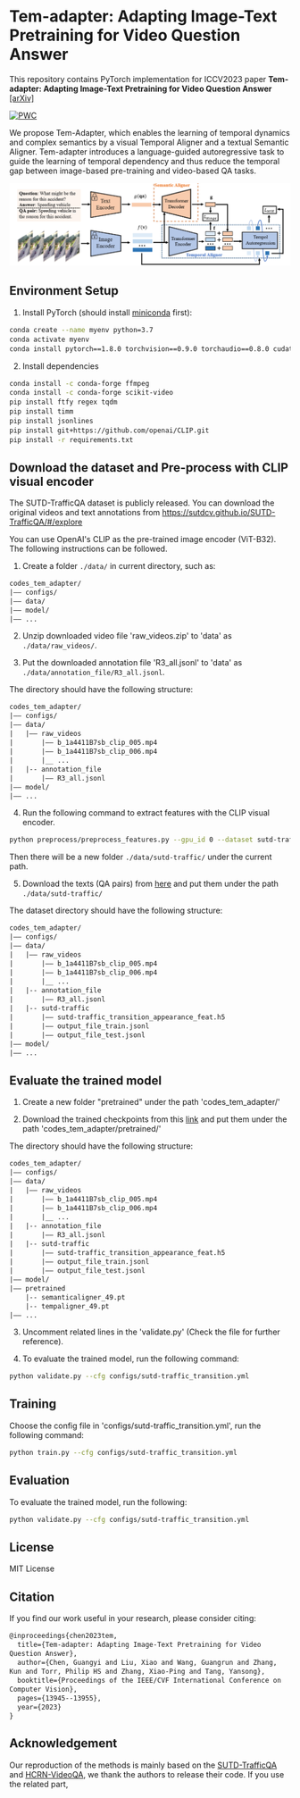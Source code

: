 # Tem-adapter: Adapting Image-Text Pretraining for Video Question Answer

This repository contains PyTorch implementation for ICCV2023 paper __Tem-adapter: Adapting Image-Text Pretraining for Video Question Answer__ [[arXiv]](https://arxiv.org/pdf/2308.08414v1.pdf)


[![PWC](https://img.shields.io/endpoint.svg?url=https://paperswithcode.com/badge/tem-adapter-adapting-image-text-pretraining/video-question-answering-on-sutd-trafficqa)](https://paperswithcode.com/sota/video-question-answering-on-sutd-trafficqa?p=tem-adapter-adapting-image-text-pretraining)


We propose Tem-Adapter, which enables the learning of temporal dynamics and complex semantics by a visual Temporal Aligner and a textual Semantic Aligner. Tem-adapter introduces a language-guided autoregressive task to guide the learning of temporal dependency and thus reduce the temporal gap between image-based pre-training and video-based QA tasks.




![intro](fig/framework.PNG)



## Environment Setup

1. Install PyTorch (should install [miniconda](https://docs.conda.io/en/latest/miniconda.html) first):

```bash
conda create --name myenv python=3.7
conda activate myenv
conda install pytorch==1.8.0 torchvision==0.9.0 torchaudio==0.8.0 cudatoolkit=10.2 -c pytorch
```

2. Install dependencies 

```bash
conda install -c conda-forge ffmpeg
conda install -c conda-forge scikit-video
pip install ftfy regex tqdm
pip install timm
pip install jsonlines
pip install git+https://github.com/openai/CLIP.git
pip install -r requirements.txt
```

## Download the dataset and Pre-process with CLIP visual encoder

The SUTD-TrafficQA dataset is publicly released. You can download the original videos and text annotations from https://sutdcv.github.io/SUTD-TrafficQA/#/explore

You can use OpenAI's CLIP as the pre-trained image encoder (ViT-B32). The following instructions can be followed.

1. Create a folder `./data/` in current directory, such as:
```
codes_tem_adapter/
|–– configs/
|–– data/
|–– model/
|–– ...
```

2. Unzip downloaded video file 'raw_videos.zip' to 'data' as `./data/raw_videos/`.

3. Put the downloaded annotation file 'R3_all.jsonl' to 'data' as `./data/annotation_file/R3_all.jsonl`.


The directory should have the following structure:

```
codes_tem_adapter/
|–– configs/
|–– data/
|   |–– raw_videos
|       |–– b_1a4411B7sb_clip_005.mp4
|       |–– b_1a4411B7sb_clip_006.mp4
|       |__ ...  
|   |-- annotation_file
|       |–– R3_all.jsonl
|–– model/
|–– ...
```

4. Run the following command to extract features with the CLIP visual encoder.

```bash
python preprocess/preprocess_features.py --gpu_id 0 --dataset sutd-traffic --model clip_image 
```
Then there will be a new folder `./data/sutd-traffic/` under the current path.


5. Download the texts (QA pairs) from [here](https://drive.google.com/drive/folders/1NgfWg6MBD_LYGBXlJqUtlZ52ZEivFSKE?usp=sharing) and put them under the path `./data/sutd-traffic/` 

The dataset directory should have the following structure:

```
codes_tem_adapter/
|–– configs/
|–– data/
|   |–– raw_videos
|       |–– b_1a4411B7sb_clip_005.mp4
|       |–– b_1a4411B7sb_clip_006.mp4
|       |__ ...
|   |-- annotation_file
|       |–– R3_all.jsonl
|   |-- sutd-traffic
|       |–– sutd-traffic_transition_appearance_feat.h5
|       |–– output_file_train.jsonl
|       |–– output_file_test.jsonl
|–– model/
|–– ...
```

## Evaluate the trained model

1. Create a new folder "pretrained" under the path 'codes_tem_adapter/'

2. Download the trained checkpoints from this [link](https://drive.google.com/drive/folders/1SplEKEjrp-Uw-PxziyBHvUuU-yQ0YevX?usp=sharing) and put them under the path 'codes_tem_adapter/pretrained/'


The directory should have the following structure:

```
codes_tem_adapter/
|–– configs/
|–– data/
|   |–– raw_videos
|       |–– b_1a4411B7sb_clip_005.mp4
|       |–– b_1a4411B7sb_clip_006.mp4
|       |__ ...
|   |-- annotation_file
|       |–– R3_all.jsonl
|   |-- sutd-traffic
|       |–– sutd-traffic_transition_appearance_feat.h5
|       |–– output_file_train.jsonl
|       |–– output_file_test.jsonl
|–– model/
|–– pretrained
    |-- semanticaligner_49.pt
    |-- tempaligner_49.pt
|–– ...
```

3. Uncomment related lines in the 'validate.py' (Check the file for further reference).

4. To evaluate the trained model, run the following command:

```bash
python validate.py --cfg configs/sutd-traffic_transition.yml
```




## Training

Choose the config file in 'configs/sutd-traffic_transition.yml', run the following command:

```bash
python train.py --cfg configs/sutd-traffic_transition.yml
```


## Evaluation

To evaluate the trained model, run the following:

```bash
python validate.py --cfg configs/sutd-traffic_transition.yml
```


## License
MIT License

## Citation
If you find our work useful in your research, please consider citing:
```
@inproceedings{chen2023tem,
  title={Tem-adapter: Adapting Image-Text Pretraining for Video Question Answer},
  author={Chen, Guangyi and Liu, Xiao and Wang, Guangrun and Zhang, Kun and Torr, Philip HS and Zhang, Xiao-Ping and Tang, Yansong},
  booktitle={Proceedings of the IEEE/CVF International Conference on Computer Vision},
  pages={13945--13955},
  year={2023}
}
```

## Acknowledgement
Our reproduction of the methods is mainly based on the [SUTD-TrafficQA](https://github.com/SUTDCV/SUTD-TrafficQA) and [HCRN-VideoQA](https://github.com/thaolmk54/hcrn-videoqa), we thank the authors to release their code. If you use the related part, 

